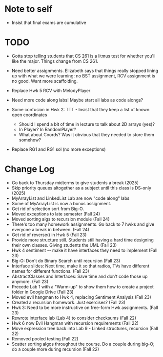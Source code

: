 # Note to self
- Insist that final exams are cumulative

# TODO
- Gotta stop telling students that CS 261 is a litmus test for whether you'll like the major. Things change from CS 261.

- Need better assignments. Elizabeth says that things really stopped lining up
with what we were learning: no BST assignment, RCV assignment is no good. Want more
scaffolding.

- Replace Hwk 5 RCV with MelodyPlayer

- Need more code along labs! Maybe start all labs as code alongs?

- Some confusion in Hwk 2: TTT - Insist that they keep a list of known open coordinates
    - Should I spend a bit of time in lecture to talk about 2D arrays (yes)?
    - In Player? In RandomPlayer?
    - What about Coords? Was it obvious that they needed to store them somehow?

- Replace RG1 and RG1 sol (no more exceptions)


# Change Log
- Go back to Thursday midterms to give students a break (2025)
- Skip priority queues altogether as a subject until this class is DS-only (2025)
- MyArrayList and LinkedList Lab are now "code along" labs
- Some of MyArrayList is now a bonus assignment.
- Get rid of selection sort from Big-O.
- Moved exceptions to late semester (Fall 24)
- Moved sorting algs to recursion module (Fall 24)
- There's too many homework assignments. Go back to 7 hwks and give everyone a break in between. (Fall 24)
- Get rid of reverse() in Hwk 5 (Fall 23)
- Provide more structure still. Students still having a hard time designing their own classes. Giving students the UML (Fall 23)
- Hwk 4 sentiment -- make it have interfaces they need to implement (Fall 23)
- Big-O: Don't do Binary Search until recursion (Fall 23)
- Interface slides: Next time, make it so that radios, TVs have different names for different functions. (Fall 23)
- AbstractClasses and Interfaces: Save time and don't code those up anymore. (Fall 23)
- Precede Lab 1 with a "Warm-up" to show them how to create a project folder in Google Drive (Fall 23)
- Moved evil hangman to Hwk 4, replacing Sentiment Analysis (Fall 23)
- Created a recursion homework. Just exercises? (Fall 23)
- Hwk 3: Need to be more instructive on free-form Hwk assignments. (Fall 23)
- Rewrote interface lab (Lab 4) to consider checksums (Fall 22)
- Hwk 6 now Evil Hangman with recursion requirements (Fall 22)
- Move expression tree back into Lab 9 - Linked structures, recursion (Fall 22)
- Removed pooled testing (Fall 22)
- Scatter sorting algos throughout the course. Do a couple during big-O; do a couple more during recursion (Fall 22)
